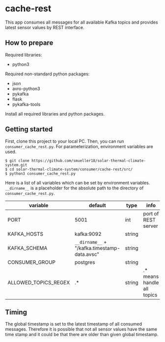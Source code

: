 # cache-rest
This app consumes all messages for all available Kafka topics and provides latest sensor values by REST interface.

## How to prepare
Required libraries:

- python3

Required non-standard python packages:
- json
- avro-python3
- pykafka
- flask
- pykafka-tools

Install all required libraries and python packages.

## Getting started
First, clone this project to your local PC. Then, you can run `consumer_cache_rest.py`. For parameterization, environment variables are used.
```
$ git clone https://github.com/smueller18/solar-thermal-climate-system.git
$ cd solar-thermal-climate-system/consumer/cache-rest/src/
$ python3 consumer_cache_rest.py
```
Here is a list of all variables which can be set by environment variables. `__dirname__` is a placeholder for the absolute path to the directory of `consumer_cache_rest.py`.

| variable | default | type | info |
| --- | --- | --- | --- |
| PORT | 5001 | int | port of REST server |
| KAFKA_HOSTS | kafka:9092 | string |   |
| KAFKA_SCHEMA | `__dirname__` + "/kafka.timestamp-data.avsc" | string |   |
| CONSUMER_GROUP | postgres | string |   |
| ALLOWED_TOPICS_REGEX | .* | string | .* means handle all topics |

## Timing
The global timestamp is set to the latest timestamp of all consumed messages. Therefore it is possible that not all sensor values have the same time stamp and it could be that there are older than given global timestamp.
